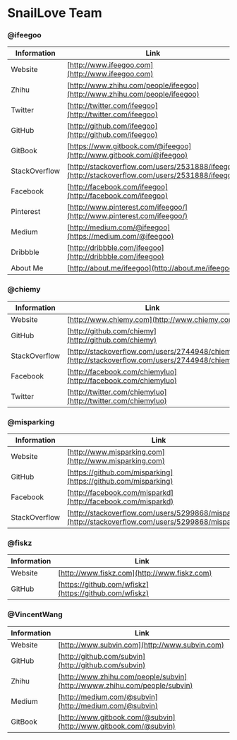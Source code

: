 # SnailLove Team

### @ifeegoo

| Information         | Link
| ------------------- | -----------
| Website             | [http://www.ifeegoo.com](http://www.ifeegoo.com)
| Zhihu               | [http://www.zhihu.com/people/ifeegoo](http://www.zhihu.com/people/ifeegoo)
| Twitter             | [http://twitter.com/ifeegoo](http://twitter.com/ifeegoo)
| GitHub              | [http://github.com/ifeegoo](http://github.com/ifeegoo)
|GitBook              | [https://www.gitbook.com/@ifeegoo](http://www.gitbook.com/@ifeegoo)
| StackOverflow       | [http://stackoverflow.com/users/2531888/ifeegoo](http://stackoverflow.com/users/2531888/ifeegoo)
| Facebook            | [http://facebook.com/ifeegoo](http://facebook.com/ifeegoo)
| Pinterest           | [http://www.pinterest.com/ifeegoo/](http://www.pinterest.com/ifeegoo/)
| Medium              | [http://medium.com/@ifeegoo](https://medium.com/@ifeegoo)
|Dribbble             | [http://dribbble.com/ifeegoo](http://dribbble.com/ifeegoo)
| About Me            | [http://about.me/ifeegoo](http://about.me/ifeegoo)

### @chiemy

| Information         | Link
| ------------------- | -----------
| Website             | [http://www.chiemy.com](http://www.chiemy.com)
| GitHub              | [http://github.com/chiemy](http://github.com/chiemy)
| StackOverflow       | [http://stackoverflow.com/users/2744948/chiemy](http://stackoverflow.com/users/2744948/chiemy)
| Facebook            | [http://facebook.com/chiemyluo](http://facebook.com/chiemyluo)
| Twitter             | [http://twitter.com/chiemyluo](http://twitter.com/chiemyluo)

### @misparking

| Information       | Link
| ------------------| -----------
| Website           | [http://www.misparking.com](http://www.misparking.com)
| GitHub            | [https://github.com/misparking](https://github.com/misparking)
| Facebook          | [http://facebook.com/misparkd](http://facebook.com/misparkd)
| StackOverflow     | [http://stackoverflow.com/users/5299868/misparking](http://stackoverflow.com/users/5299868/misparking)



### @fiskz

| Information         | Link
| ------------------- | -----------
| Website             | [http://www.fiskz.com](http://www.fiskz.com)
| GitHub              | [https://github.com/wfiskz](https://github.com/wfiskz)

### @VincentWang

| Information         | Link
| ------------------- | -----------
| Website             | [http://www.subvin.com](http://www.subvin.com)
| GitHub              | [http://github.com/subvin](http://github.com/subvin)
| Zhihu               | [http://www.zhihu.com/people/subvin](http://wwww.zhihu.com/people/subvin)
| Medium              | [http://medium.com/@subvin](http://medium.com/@subvin)
| GitBook             | [http://www.gitbook.com/@subvin](http://www.gitbook.com/@subvin)
